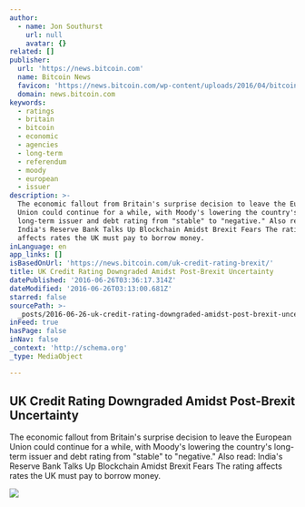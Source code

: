 ```yaml
---
author:
  - name: Jon Southurst
    url: null
    avatar: {}
related: []
publisher:
  url: 'https://news.bitcoin.com'
  name: Bitcoin News
  favicon: 'https://news.bitcoin.com/wp-content/uploads/2016/04/bitcoin_fav.png'
  domain: news.bitcoin.com
keywords:
  - ratings
  - britain
  - bitcoin
  - economic
  - agencies
  - long-term
  - referendum
  - moody
  - european
  - issuer
description: >-
  The economic fallout from Britain's surprise decision to leave the European
  Union could continue for a while, with Moody's lowering the country's
  long-term issuer and debt rating from "stable" to "negative." Also read:
  India's Reserve Bank Talks Up Blockchain Amidst Brexit Fears The rating
  affects rates the UK must pay to borrow money.
inLanguage: en
app_links: []
isBasedOnUrl: 'https://news.bitcoin.com/uk-credit-rating-brexit/'
title: UK Credit Rating Downgraded Amidst Post-Brexit Uncertainty
datePublished: '2016-06-26T03:36:17.314Z'
dateModified: '2016-06-26T03:13:00.681Z'
starred: false
sourcePath: >-
  _posts/2016-06-26-uk-credit-rating-downgraded-amidst-post-brexit-uncertainty.md
inFeed: true
hasPage: false
inNav: false
_context: 'http://schema.org'
_type: MediaObject

---
```

<article style=""><h1>UK Credit Rating Downgraded Amidst Post-Brexit Uncertainty</h1><p>The economic fallout from Britain's surprise decision to leave the European Union could continue for a while, with Moody's lowering the country's long-term issuer and debt rating from "stable" to "negative." Also read: India's Reserve Bank Talks Up Blockchain Amidst Brexit Fears The rating affects rates the UK must pay to borrow money.</p><img src="https://news.bitcoin.com/wp-content/uploads/2016/06/UK-Money.jpg" /></article>